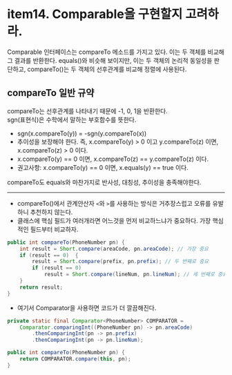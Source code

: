 # item14. Comparable을 구현할지 고려하라. 
Comparable 인터페이스는 compareTo 메소드를 가지고 있다. 이는 두 객체를 비교해 그 결과를 반환한다.
equals()와 비슷해 보이지만, 이는 두 객체의 논리적 동일성을 판단하고, compareTo()는 두 객체의 선후관계를 비교해 정렬에 사용된다. 

## compareTo 일반 규약
compareTo는 선후관계를 나타내기 때문에 -1, 0, 1을 반환한다.  
sgn(표현식)은 수학에서 말하는 부호함수를 뜻한다.
* sgn(x.compareTo(y)) = -sgn(y.compareTo(x))
* 추이성을 보장해야 한다. 즉, x.compareTo(y) > 0 이고 y.compareTo(z) 이면, x.compareTo(z) > 0 이다.
* x.compareTo(y) == 0 이면, x.compareTo(z) == y.compareTo(z) 이다.
* 권고사항:  x.compareTo(y) == 0 이면, x.equals(y) == true 이다.  

compareTo도 equals와 마찬가지로 반사성, 대칭성, 추이성을 충족해야한다.  

---

* compareTo()에서 관계얀산자 `<`와 `>`를 사용하는 방식은 거추장스럽고 오류를 유발하니 추천하지 않는다.
* 클래스에 핵심 필드가 여러개라면 어느것을 먼저 비교하느냐가 중요하다. 가장 핵심적인 필드부터 비교하자.

``` java
public int compareTo(PhoneNumber pn) {
    int result = Short.compare(areaCode, pn.areaCode); // 가장 중요
    if (result == 0)  {
        result = Short.compare(prefix, pn.prefix); // 두 번째로 중요
        if (result == 0)
            result = Short.compare(lineNum, pn.lineNum); // 세 번째로 중요
    }
    return result;
}
```
* 여기서 Comparator을 사용하면 코드가 더 깔끔해진다. 
``` java
private static final Comparator<PhoneNumber> COMPARATOR = 
    Comparator.comparingInt((PhoneNumber pn) -> pn.areaCode)
        .thenComparingInt(pn -> pn.prefix)
        .thenComparingInt(pn -> pn.lineNum);

public int compareTo(PhoneNumber pn) {
    return COMPARATOR.compare(this, pn);
}
```